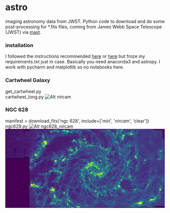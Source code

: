 # astro
imaging astronomy data from JWST. Python code to download and do some post-processing for *.fits files, coming from James Webb Space Telescope (JWST) via [mast](https://mast.stsci.edu/portal/Mashup/Clients/Mast/Portal.html).
### installation
I followed the instructions recommended [here](https://github.com/spacetelescope/jdat_notebooks) or [here](https://spacetelescope.github.io/jdat_notebooks/install.html#install) but froze my requirements.txt just in case. Basically you need anaconda3 and astropy. I work with pycharm and matplotlib so no notebooks here.
### Cartwheel Galaxy
get_cartwheel.py<br>
cartwheel_long.py
![Alt nircam](https://github.com/yuval-harpaz/astro/blob/main/pics/median_rgb.png?raw=true)
### NGC 628
manifest = download_fits('ngc 628', include=['_miri_', '_nircam_', 'clear'])
ngc629.py
![Alt ngc628_nircam](https://github.com/yuval-harpaz/astro/blob/main/pics/NGC_628_nircam.png?raw=true)
![Alt ngc628_miri](https://github.com/yuval-harpaz/astro/blob/main/pics/NGC_628_miri.png?raw=true)

